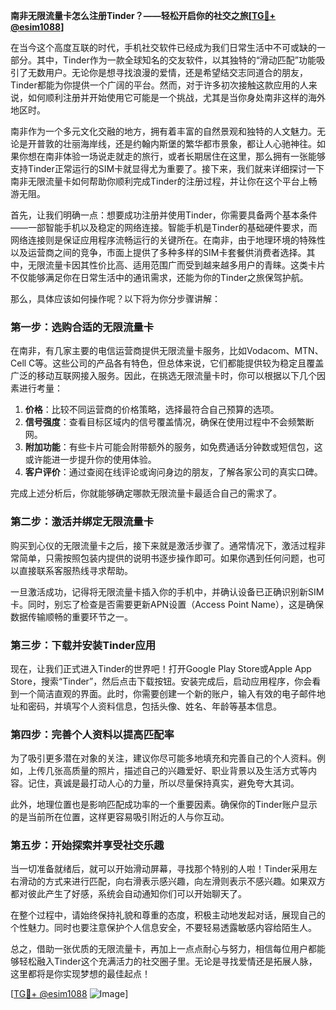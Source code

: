 **南非无限流量卡怎么注册Tinder？——轻松开启你的社交之旅[[TG💪+ @esim1088](https://t.me/s/esim1088)]**

在当今这个高度互联的时代，手机社交软件已经成为我们日常生活中不可或缺的一部分。其中，Tinder作为一款全球知名的交友软件，以其独特的“滑动匹配”功能吸引了无数用户。无论你是想寻找浪漫的爱情，还是希望结交志同道合的朋友，Tinder都能为你提供一个广阔的平台。然而，对于许多初次接触这款应用的人来说，如何顺利注册并开始使用它可能是一个挑战，尤其是当你身处南非这样的海外地区时。

南非作为一个多元文化交融的地方，拥有着丰富的自然景观和独特的人文魅力。无论是开普敦的壮丽海岸线，还是约翰内斯堡的繁华都市景象，都让人心驰神往。如果你想在南非体验一场说走就走的旅行，或者长期居住在这里，那么拥有一张能够支持Tinder正常运行的SIM卡就显得尤为重要了。接下来，我们就来详细探讨一下南非无限流量卡如何帮助你顺利完成Tinder的注册过程，并让你在这个平台上畅游无阻。

首先，让我们明确一点：想要成功注册并使用Tinder，你需要具备两个基本条件——一部智能手机以及稳定的网络连接。智能手机是Tinder的基础硬件要求，而网络连接则是保证应用程序流畅运行的关键所在。在南非，由于地理环境的特殊性以及运营商之间的竞争，市面上提供了多种多样的SIM卡套餐供消费者选择。其中，无限流量卡因其性价比高、适用范围广而受到越来越多用户的青睐。这类卡片不仅能够满足你在日常生活中的通讯需求，还能为你的Tinder之旅保驾护航。

那么，具体应该如何操作呢？以下将为你分步骤讲解：

### 第一步：选购合适的无限流量卡

在南非，有几家主要的电信运营商提供无限流量卡服务，比如Vodacom、MTN、Cell C等。这些公司的产品各有特色，但总体来说，它们都能提供较为稳定且覆盖广泛的移动互联网接入服务。因此，在挑选无限流量卡时，你可以根据以下几个因素进行考量：

1. **价格**：比较不同运营商的价格策略，选择最符合自己预算的选项。
2. **信号强度**：查看目标区域内的信号覆盖情况，确保在使用过程中不会频繁断网。
3. **附加功能**：有些卡片可能会附带额外的服务，如免费通话分钟数或短信包，这或许能进一步提升你的使用体验。
4. **客户评价**：通过查阅在线评论或询问身边的朋友，了解各家公司的真实口碑。

完成上述分析后，你就能够确定哪款无限流量卡最适合自己的需求了。

### 第二步：激活并绑定无限流量卡

购买到心仪的无限流量卡之后，接下来就是激活步骤了。通常情况下，激活过程非常简单，只需按照包装内提供的说明书逐步操作即可。如果你遇到任何问题，也可以直接联系客服热线寻求帮助。

一旦激活成功，记得将无限流量卡插入你的手机中，并确认设备已正确识别新SIM卡。同时，别忘了检查是否需要更新APN设置（Access Point Name），这是确保数据传输顺畅的重要环节之一。

### 第三步：下载并安装Tinder应用

现在，让我们正式进入Tinder的世界吧！打开Google Play Store或Apple App Store，搜索“Tinder”，然后点击下载按钮。安装完成后，启动应用程序，你会看到一个简洁直观的界面。此时，你需要创建一个新的账户，输入有效的电子邮件地址和密码，并填写个人资料信息，包括头像、姓名、年龄等基本信息。

### 第四步：完善个人资料以提高匹配率

为了吸引更多潜在对象的关注，建议你尽可能多地填充和完善自己的个人资料。例如，上传几张高质量的照片，描述自己的兴趣爱好、职业背景以及生活方式等内容。记住，真诚是最打动人心的力量，所以尽量保持真实，避免夸大其词。

此外，地理位置也是影响匹配成功率的一个重要因素。确保你的Tinder账户显示的是当前所在位置，这样更容易吸引附近的人与你互动。

### 第五步：开始探索并享受社交乐趣

当一切准备就绪后，就可以开始滑动屏幕，寻找那个特别的人啦！Tinder采用左右滑动的方式来进行匹配，向右滑表示感兴趣，向左滑则表示不感兴趣。如果双方都对彼此产生了好感，系统会自动通知你们可以开始聊天了。

在整个过程中，请始终保持礼貌和尊重的态度，积极主动地发起对话，展现自己的个性魅力。同时也要注意保护个人信息安全，不要轻易透露敏感内容给陌生人。

总之，借助一张优质的无限流量卡，再加上一点点耐心与努力，相信每位用户都能够轻松融入Tinder这个充满活力的社交圈子里。无论是寻找爱情还是拓展人脉，这里都将是你实现梦想的最佳起点！

[[TG💪+ @esim1088](https://t.me/s/esim1088) ![Image](https://i.postimg.cc/4NQfJmqS/Snipaste-2025-05-13-00-14-12.png)]